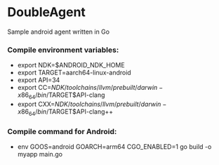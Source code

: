 # DoubleAgent
Sample android agent written in Go

### Compile environment variables:
- export NDK=$ANDROID_NDK_HOME
- export TARGET=aarch64-linux-android
- export API=34
- export CC=$NDK/toolchains/llvm/prebuilt/darwin-x86_64/bin/$TARGET$API-clang
- export CXX=$NDK/toolchains/llvm/prebuilt/darwin-x86_64/bin/$TARGET$API-clang++

### Compile command for Android:
- env GOOS=android GOARCH=arm64 CGO_ENABLED=1 go build -o myapp main.go

